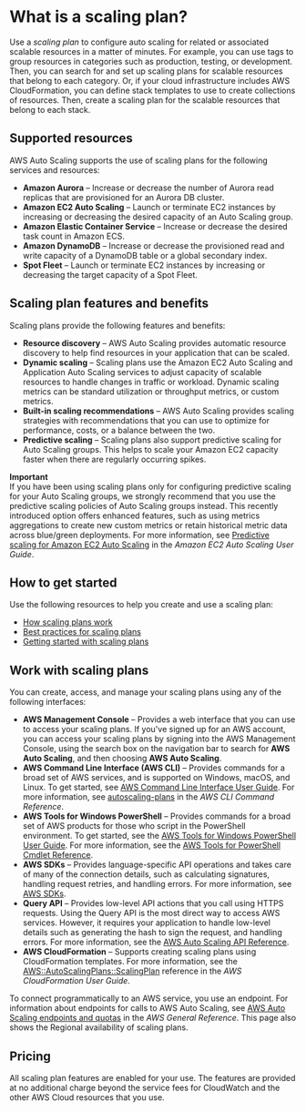 # What is a scaling plan?<a name="what-is-a-scaling-plan"></a>

Use a *scaling plan* to configure auto scaling for related or associated scalable resources in a matter of minutes\. For example, you can use tags to group resources in categories such as production, testing, or development\. Then, you can search for and set up scaling plans for scalable resources that belong to each category\. Or, if your cloud infrastructure includes AWS CloudFormation, you can define stack templates to use to create collections of resources\. Then, create a scaling plan for the scalable resources that belong to each stack\.

## Supported resources<a name="scalable-resources"></a>

AWS Auto Scaling supports the use of scaling plans for the following services and resources:
+ **Amazon Aurora** – Increase or decrease the number of Aurora read replicas that are provisioned for an Aurora DB cluster\. 
+ **Amazon EC2 Auto Scaling** – Launch or terminate EC2 instances by increasing or decreasing the desired capacity of an Auto Scaling group\.
+ **Amazon Elastic Container Service** – Increase or decrease the desired task count in Amazon ECS\.
+ **Amazon DynamoDB** – Increase or decrease the provisioned read and write capacity of a DynamoDB table or a global secondary index\.
+ **Spot Fleet** – Launch or terminate EC2 instances by increasing or decreasing the target capacity of a Spot Fleet\.

## Scaling plan features and benefits<a name="features"></a>

Scaling plans provide the following features and benefits:
+ **Resource discovery** – AWS Auto Scaling provides automatic resource discovery to help find resources in your application that can be scaled\.
+ **Dynamic scaling** – Scaling plans use the Amazon EC2 Auto Scaling and Application Auto Scaling services to adjust capacity of scalable resources to handle changes in traffic or workload\. Dynamic scaling metrics can be standard utilization or throughput metrics, or custom metrics\.
+ **Built\-in scaling recommendations** – AWS Auto Scaling provides scaling strategies with recommendations that you can use to optimize for performance, costs, or a balance between the two\.
+ **Predictive scaling** – Scaling plans also support predictive scaling for Auto Scaling groups\. This helps to scale your Amazon EC2 capacity faster when there are regularly occurring spikes\. 

**Important**  
If you have been using scaling plans only for configuring predictive scaling for your Auto Scaling groups, we strongly recommend that you use the predictive scaling policies of Auto Scaling groups instead\. This recently introduced option offers enhanced features, such as using metrics aggregations to create new custom metrics or retain historical metric data across blue/green deployments\. For more information, see [Predictive scaling for Amazon EC2 Auto Scaling](https://docs.aws.amazon.com/autoscaling/ec2/userguide/ec2-auto-scaling-predictive-scaling.html) in the *Amazon EC2 Auto Scaling User Guide*\.

## How to get started<a name="how-to-get-started"></a>

Use the following resources to help you create and use a scaling plan:
+ [How scaling plans work](how-it-works.md)
+ [Best practices for scaling plans](best-practices-for-scaling-plans.md)
+ [Getting started with scaling plans](getting-started-with-scaling-plans.md)

## Work with scaling plans<a name="scaling-plan-interfaces"></a>

You can create, access, and manage your scaling plans using any of the following interfaces:
+ **AWS Management Console** – Provides a web interface that you can use to access your scaling plans\. If you've signed up for an AWS account, you can access your scaling plans by signing into the AWS Management Console, using the search box on the navigation bar to search for **AWS Auto Scaling**, and then choosing **AWS Auto Scaling**\.
+ **AWS Command Line Interface \(AWS CLI\)** – Provides commands for a broad set of AWS services, and is supported on Windows, macOS, and Linux\. To get started, see [AWS Command Line Interface User Guide](https://docs.aws.amazon.com/cli/latest/userguide/)\. For more information, see [autoscaling\-plans](https://docs.aws.amazon.com/cli/latest/reference/autoscaling-plans/index.html) in the *AWS CLI Command Reference*\.
+ **AWS Tools for Windows PowerShell** – Provides commands for a broad set of AWS products for those who script in the PowerShell environment\. To get started, see the [AWS Tools for Windows PowerShell User Guide](https://docs.aws.amazon.com/powershell/latest/userguide/)\. For more information, see the [AWS Tools for PowerShell Cmdlet Reference](https://docs.aws.amazon.com/powershell/latest/reference/Index.html)\.
+ **AWS SDKs** – Provides language\-specific API operations and takes care of many of the connection details, such as calculating signatures, handling request retries, and handling errors\. For more information, see [AWS SDKs](http://aws.amazon.com/tools/#SDKs)\.
+ **Query API** – Provides low\-level API actions that you call using HTTPS requests\. Using the Query API is the most direct way to access AWS services\. However, it requires your application to handle low\-level details such as generating the hash to sign the request, and handling errors\. For more information, see the [AWS Auto Scaling API Reference](https://docs.aws.amazon.com/autoscaling/plans/APIReference/)\.
+ **AWS CloudFormation** – Supports creating scaling plans using CloudFormation templates\. For more information, see the [AWS::AutoScalingPlans::ScalingPlan](https://docs.aws.amazon.com/AWSCloudFormation/latest/UserGuide/aws-resource-autoscalingplans-scalingplan.html) reference in the *AWS CloudFormation User Guide*\.

To connect programmatically to an AWS service, you use an endpoint\. For information about endpoints for calls to AWS Auto Scaling, see [AWS Auto Scaling endpoints and quotas](https://docs.aws.amazon.com/general/latest/gr/autoscaling_region.html) in the *AWS General Reference*\. This page also shows the Regional availability of scaling plans\.

## Pricing<a name="pricing"></a>

All scaling plan features are enabled for your use\. The features are provided at no additional charge beyond the service fees for CloudWatch and the other AWS Cloud resources that you use\.